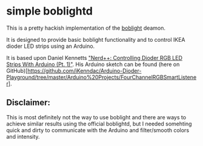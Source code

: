 simple boblightd
================

This is a pretty hackish implementation of the [boblight](https://code.google.com/p/boblight/) deamon.

It is designed to provide basic boblight functionality and to control IKEA dioder LED strips using an Arduino.

It is based upon Daniel Kennetts ["Nerd++: Controlling Dioder RGB LED Strips With Arduino (Pt. 1)"](http://ikennd.ac/blog/2011/09/arduino-dioder-part-one/). His Arduino sketch can be found (here on GitHub)[https://github.com/iKenndac/Arduino-Dioder-Playground/tree/master/Arduino%20Projects/FourChannelRGBSmartListener].

Disclaimer:
-----------
This is most definitely not the way to use boblight and there are ways to achieve similar results using the official boblightd, but I needed somehting quick and dirty to communicate with the Arduino and filter/smooth colors and intensity.
